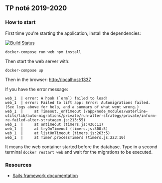 ## TP noté 2019-2020

### How to start

First time you're starting the application, install the dependencies:

[![Build Status](https://github.com/Thomas-Wagner/tp-2019-2020)](https://github.com/Thomas-Wagner/tp-2019-2020)

```
docker-compose run web npm install
```

Then start the web server with:

```
docker-compose up
```

Then in the browser: [http://localhost:1337](http://localhost:1337)

If you have the error message:

```text
web_1  | error: A hook (`orm`) failed to load!
web_1  | error: Failed to lift app: Error: Automigrations failed.  (See logs above for help, and a summary of what went wrong.)
web_1  |     at Timeout._onTimeout (/app/node_modules/waterline-utils/lib/auto-migrations/private/run-alter-strategy/private/inform-re-failed-alter-stratagem.js:213:55)
web_1  |     at ontimeout (timers.js:436:11)
web_1  |     at tryOnTimeout (timers.js:300:5)
web_1  |     at listOnTimeout (timers.js:263:5)
web_1  |     at Timer.processTimers (timers.js:223:10)
```

It means the web container started before the database. Type in a second
terminal `docker restart web` and wait for the migrations to be executed.

### Resources

- [Sails framework documentation](https://sailsjs.com/get-started)
